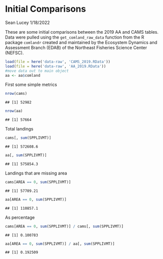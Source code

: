 Initial Comparisons
================
Sean Lucey
1/18/2022

These are some initial comparisons between the 2019 AA and CAMS tables.
Data were pulled using the `get_comland_raw_data` function from the R
package `comlandr` created and maintained by the Ecosystem Dynamics and
Assessment Branch (EDAB) of the Northeast Fisheries Science Center
(NEFSC).

``` r
load(file = here('data-raw', 'CAMS_2019.RData'))
load(file = here('data-raw', 'AA_2019.RData'))
#move data out to main object
aa <- aa$comland
```

First some simple metrics

``` r
nrow(cams)
```

    ## [1] 52982

``` r
nrow(aa)
```

    ## [1] 57664

Total landings

``` r
cams[, sum(SPPLIVMT)]
```

    ## [1] 572608.6

``` r
aa[, sum(SPPLIVMT)]
```

    ## [1] 575854.3

Landings that are missing area

``` r
cams[AREA == 0, sum(SPPLIVMT)]
```

    ## [1] 57709.21

``` r
aa[AREA == 0, sum(SPPLIVMT)]
```

    ## [1] 110857.1

As percentage

``` r
cams[AREA == 0, sum(SPPLIVMT)] / cams[, sum(SPPLIVMT)]
```

    ## [1] 0.100783

``` r
aa[AREA == 0, sum(SPPLIVMT)] / aa[, sum(SPPLIVMT)]
```

    ## [1] 0.192509
